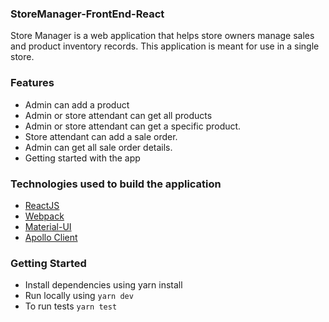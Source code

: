### StoreManager-FrontEnd-React
Store Manager is a web application that helps store owners manage sales and product inventory records. This application is meant for use in a single store.

### Features
- Admin can add a product
- Admin or store attendant can get all products
- Admin or store attendant can get a specific product.
- Store attendant can add a sale order.
- Admin can get all sale order details.
- Getting started with the app

### Technologies used to build the application
- [ReactJS](https://reactjs.org)
- [Webpack](https://webpack.js.org/)
- [Material-UI](https://material-ui.com/)
- [Apollo Client](https://www.apollographql.com/docs/react/api/core/ApolloClient/)

### Getting Started
- Install dependencies using yarn install
- Run locally using `yarn dev`
- To run tests `yarn test`
